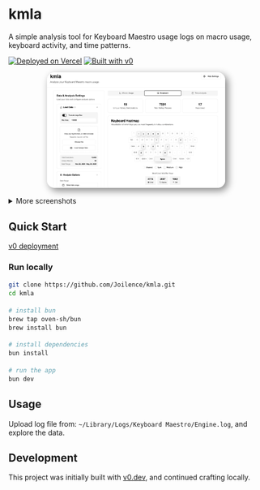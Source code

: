 # kmla

A simple analysis tool for Keyboard Maestro usage logs on macro usage, keyboard activity, and time patterns.

[![Deployed on Vercel](https://img.shields.io/badge/Deployed%20on-Vercel-black?style=for-the-badge&logo=vercel)](https://vercel.com/jyang-default/kmla)
[![Built with v0](https://img.shields.io/badge/Built%20with-v0.dev-black?style=for-the-badge)](https://v0.dev/chat/projects/9jednIVl57y)

<p align="center">
  <img src="assets/2.png" alt="kmla Application Screenshot" width="70%" style="box-shadow: 5px 5px 15px grey; border-radius: 15px;">
</p>

<details>
<summary>More screenshots</summary>
  <p align="center">
    <img src="assets/1.png" alt="kmla Application Screenshot" width="70%" style="box-shadow: 5px 5px 15px grey; border-radius: 15px;">
  </p>
  <p align="center">
    <img src="assets/3.png" alt="kmla Application Screenshot" width="70%" style="box-shadow: 5px 5px 15px grey; border-radius: 15px;">
  </p>
</details>

## Quick Start

[v0 deployment](https://kmla-jyang-default.vercel.app)

### Run locally

```bash
git clone https://github.com/Joilence/kmla.git
cd kmla

# install bun
brew tap oven-sh/bun
brew install bun

# install dependencies
bun install

# run the app
bun dev
```

## Usage

Upload log file from: `~/Library/Logs/Keyboard Maestro/Engine.log`, and explore the data.

## Development

This project was initially built with [v0.dev](https://v0.dev), and continued crafting locally.
